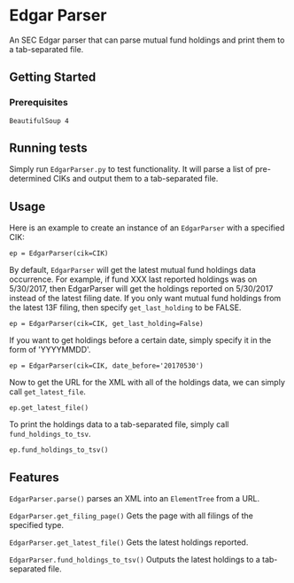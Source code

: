 # Edgar Parser

An SEC Edgar parser that can parse mutual fund holdings and print them to a tab-separated file.

## Getting Started

### Prerequisites

```
BeautifulSoup 4
```

## Running tests

Simply run `EdgarParser.py` to test functionality.  It will parse a list of pre-determined CIKs and output them to a tab-separated file.

## Usage

Here is an example to create an instance of an `EdgarParser` with a specified CIK:

```
ep = EdgarParser(cik=CIK)
```

By default, `EdgarParser` will get the latest mutual fund holdings data occurrence.  For example, if fund XXX last reported holdings was on 5/30/2017, then EdgarParser will get the holdings reported on 5/30/2017 instead of the latest filing date.
If you only want mutual fund holdings from the latest 13F filing, then specify `get_last_holding` to be FALSE.

```
ep = EdgarParser(cik=CIK, get_last_holding=False)
```

If you want to get holdings before a certain date, simply specify it in the form of 'YYYYMMDD'.

```
ep = EdgarParser(cik=CIK, date_before='20170530')
```

Now to get the URL for the XML with all of the holdings data, we can simply call `get_latest_file`.

```
ep.get_latest_file()
```

To print the holdings data to a tab-separated file, simply call `fund_holdings_to_tsv`.

```
ep.fund_holdings_to_tsv()
```

## Features

`EdgarParser.parse()` parses an XML into an `ElementTree` from a URL.

`EdgarParser.get_filing_page()` Gets the page with all filings of the specified type.

`EdgarParser.get_latest_file()` Gets the latest holdings reported.

`EdgarParser.fund_holdings_to_tsv()` Outputs the latest holdings to a tab-separated file.